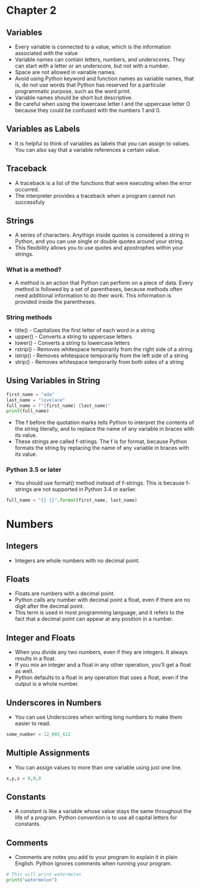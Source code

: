 # Chapter 2

## Variables

- Every variable is connected to a value, which is the information associated with the value
- Variable names can contain letters, numbers, and underscores. They can start with a letter or an underscore, but not with a number.
- Space are not allowed in vairable names.
- Avoid using Python keyword and function names as variable names, that is, do not use words that Python has reserved for a particular programmatic purpose, such as the word print.
- Variable names should be short but descriptive.
- Be careful when using the lowercase letter l and the uppercase letter O because they could be confused with the numbers 1 and 0.

## Variables as Labels

- It is helpful to think of variables as labels that you can assign to values. You can also say that a variable references a certain value.

## Traceback

- A traceback is a list of the functions that were executing when the error occurred.
- The interpreter provides a traceback when a program cannot run successfuly

## Strings

- A series of characters. Anythign inside quotes is considered a string in Python, and you can use single or double quotes around your string.
- This flexibility allows you to use quotes and apostrophes within your strings.

### What is a method?

- A method is an action that Python can perform on a piece of data. Every method is followed by a set of parentheses, because methods often need additional information to do their work. This information is provided inside the parentheses.

### String methods

- title() - Capitalizes the first letter of each word in a string
- upper() - Converts a string to uppercase letters
- lower() - Converts a string to lowercase letters
- rstrip() - Removes whitespace temporarily from the right side of a string
- lstrip() - Removes whitespace temporarily from the left side of a string
- strip() - Removes whitespace temporarily from both sides of a string

## Using Variables in String

```python
first_name = "ada"
last_name = "lovelace"
full_name = f"{first_name} {last_name}"
print(full_name)
```

- The f before the quotation marks tells Python to interpret the contents of the string literally, and to replace the name of any variable in braces with its value.
- These strings are called f-strings. The f is for format, because Python formats the string by replacing the name of any variable in braces with its value.

### Python 3.5 or later

- You should use format() method instead of f-strings. This is because f-strings are not supported in Python 3.4 or earlier.

```python
full_name = "{} {}".format(first_name, last_name)
```
# Numbers

## Integers

- Integers are whole numbers with no decimal point.

## Floats

- Floats are numbers with a decimal point.
- Python calls any number with decimal point a float, even if there are no digit after the decimal point.
- This term is used in most programming language, and it refers to the fact that a decimal point can appear at any position in a number.


## Integer and Floats

- When you divide any two numbers, even if they are integers. It always results in a float.
- If you mix an integer and a float in any other operation, you'll get a float as well.
- Python defaults to a float in any operation that uses a float, even if the output is a whole number.


## Underscores in Numbers

- You can use Underscores when writing long numbers to make them easier to read.

```python
some_number = 12_003_412
```

## Multiple Assignments

- You can assign values to more than one variable using just one line.

```python
x,y,z = 0,0,0
```

## Constants

- A constant is like a variable whose value stays the same throughout the life of a program. Python convention is to use all capital letters for constants.

## Comments

- Comments are notes you add to your program to explain it in plain English. Python ignores comments when running your program.

```python
# This will print watermelon
print("watermelon")
```